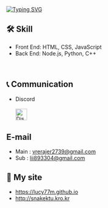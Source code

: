 <a href="https://git.io/typing-svg"><img src="https://readme-typing-svg.demolab.com?font=Fira+Code&size=25&pause=1000&color=F7F7F7&width=435&lines=Hello+There!+%F0%9F%91%BB%F0%9F%91%BB" alt="Typing SVG" /></a>

## 🛠️ Skill
* Front End: HTML, CSS, JavaScript
* Back End: Node.js, Python, C++
<br>

## 📞 Communication

* Discord <br><br><a href="https://discord.com/users/868361472043003934" target="_blank"><img src="https://cdn.discordapp.com/attachments/1208011896322793494/1267711674064834580/discord.png?ex=66a9c800&is=66a87680&hm=0cd882db9cf85ea0c27fd554688fc504f764f76e838e8b2e4eee555ef5dfb8d6&" alt="Discord" width="30" height="30"></a>

## E-mail

* Main : vrerajer2739@gmail.com
* Sub : lii893304@gmail.com

## 👻 My site

* https://lucy77m.github.io
* http://snakektu.kro.kr


